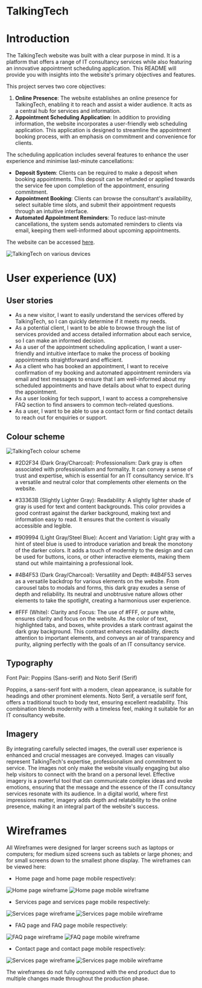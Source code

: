 # TalkingTech

# Introduction

The TalkingTech website was built with a clear purpose in mind. It is a platform that offers a range of IT consultancy services while also featuring an innovative appointment scheduling application. This README will provide you with insights into the website's primary objectives and features.

This project serves two core objectives:

1. **Online Presence**: The website establishes an online presence for TalkingTech, enabling it to reach and assist a wider audience. It acts as a central hub for services and information.
2. **Appointment Scheduling Application**: In addition to providing information, the website incorporates a user-friendly web scheduling application. This application is designed to streamline the appointment booking process, with an emphasis on commitment and convenience for clients.

The scheduling application includes several features to enhance the user experience and minimise last-minute cancellations:

- **Deposit System**: Clients can be required to make a deposit when booking appointments. This deposit can be refunded or applied towards the service fee upon completion of the appointment, ensuring commitment.
- **Appointment Booking**: Clients can browse the consultant's availability, select suitable time slots, and submit their appointment requests through an intuitive interface.
- **Automated Appointment Reminders**: To reduce last-minute cancellations, the system sends automated reminders to clients via email, keeping them well-informed about upcoming appointments.

The website can be accessed [here](https://sasantazayoni.github.io/TalkingTech).

![TalkingTech on various devices](documentation/responsiveness.png)

# User experience (UX)

## User stories

* As a new visitor, I want to easily understand the services offered by TalkingTech, so I can quickly determine if it meets my needs.
* As a potential client, I want to be able to browse through the list of services provided and access detailed information about each service, so I can make an informed decision.
* As a user of the appointment scheduling application, I want a user-friendly and intuitive interface to make the process of booking appointments straightforward and efficient.
* As a client who has booked an appointment, I want to receive confirmation of my booking and automated appointment reminders via email and text messages to ensure that I am well-informed about my scheduled appointments and have details about what to expect during the appointment.
* As a user looking for tech support, I want to access a comprehensive FAQ section to find answers to common tech-related questions.
* As a user, I want to be able to use a contact form or find contact details to reach out for enquiries or support.

## Colour scheme

![TalkingTech colour scheme](documentation/colours.png)

* #2D2F34 (Dark Gray/Charcoal):
Professionalism: Dark gray is often associated with professionalism and formality. It can convey a sense of trust and expertise, which is essential for an IT consultancy service. It's a versatile and neutral color that complements other elements on the website.

* #33363B (Slightly Lighter Gray):
Readability: A slightly lighter shade of gray is used for text and content backgrounds. This color provides a good contrast against the darker background, making text and information easy to read. It ensures that the content is visually accessible and legible.

* #909994 (Light Gray/Steel Blue):
Accent and Variation: Light gray with a hint of steel blue is used to introduce variation and break the monotony of the darker colors. It adds a touch of modernity to the design and can be used for buttons, icons, or other interactive elements, making them stand out while maintaining a professional look.

* #4B4F53 (Dark Gray/Charcoal):
Versatility and Depth: #4B4F53 serves as a versatile backdrop for various elements on the website. From carousel tabs to modals and forms, this dark gray exudes a sense of depth and reliability. Its neutral and unobtrusive nature allows other elements to take the spotlight, creating a harmonious user experience.

* #FFF (White):
Clarity and Focus: The use of #FFF, or pure white, ensures clarity and focus on the website. As the color of text, highlighted tabs, and boxes, white provides a stark contrast against the dark gray background. This contrast enhances readability, directs attention to important elements, and conveys an air of transparency and purity, aligning perfectly with the goals of an IT consultancy service.

## Typography

Font Pair: Poppins (Sans-serif) and Noto Serif (Serif)

Poppins, a sans-serif font with a modern, clean appearance, is suitable for headings and other prominent elements. Noto Serif, a versatile serif font, offers a traditional touch to body text, ensuring excellent readability. This combination blends modernity with a timeless feel, making it suitable for an IT consultancy website.

## Imagery

By integrating carefully selected images, the overall user experience is enhanced and crucial messages are conveyed. Images can visually represent TalkingTech's expertise, professionalism and commitment to service. The images not only make the website visually engaging but also help visitors to connect with the brand on a personal level. Effective imagery is a powerful tool that can communicate complex ideas and evoke emotions, ensuring that the message and the essence of the IT consultancy services resonate with its audience. In a digital world, where first impressions matter, imagery adds depth and relatability to the online presence, making it an integral part of the website's success.

# Wireframes

All Wireframes were designed for larger screens such as laptops or computers; for medium sized screens such as tablets or large phones; and for small screens down to the smallest phone display. The wireframes can be viewed here:

* Home page and home page mobile respectively: <br>

![Home page wireframe](documentation/home.jpg) ![Home page mobile wireframe](documentation/homemobile.jpg) <br>

* Services page and services page mobile respectively: <br>

![Services page wireframe](documentation/services.jpg) ![Services page mobile wireframe](documentation/servicesmobile.jpg) <br>

* FAQ page and FAQ page mobile respectively: <br>

![FAQ page wireframe](documentation/faq.jpg) ![FAQ page mobile wireframe](documentation/faqmobile.jpg) <br>

* Contact page and contact page mobile respectively: <br>

![Services page wireframe](documentation/contact.jpg) ![Services page mobile wireframe](documentation/contactmobile.jpg) <br>

The wireframes do not fully correspond with the end product due to multiple changes made throughout the production phase.


